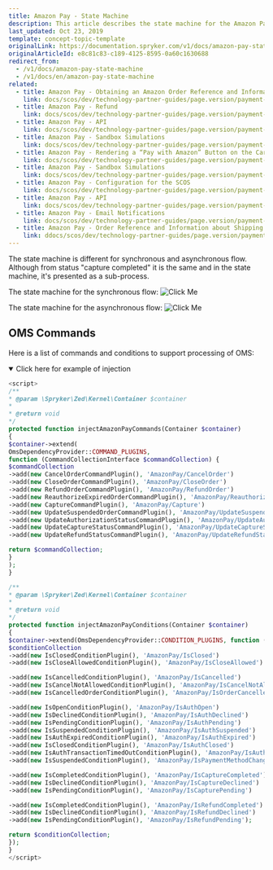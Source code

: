```yaml
---
title: Amazon Pay - State Machine
description: This article describes the state machine for the Amazon Pay module in Spryker Commerce OS.
last_updated: Oct 23, 2019
template: concept-topic-template
originalLink: https://documentation.spryker.com/v1/docs/amazon-pay-state-machine
originalArticleId: e8c81c83-c189-4125-8595-0a60c1630688
redirect_from:
  - /v1/docs/amazon-pay-state-machine
  - /v1/docs/en/amazon-pay-state-machine
related:
  - title: Amazon Pay - Obtaining an Amazon Order Reference and Information About Shipping Addresses
    link: docs/scos/dev/technology-partner-guides/page.version/payment-partners/amazon-pay/scos-integration/amazon-pay-obtaining-an-amazon-order-reference-and-information-about-shipping-addresses.html
  - title: Amazon Pay - Refund
    link: docs/scos/dev/technology-partner-guides/page.version/payment-partners/amazon-pay/legacy-demoshop-integration/amazon-pay-refund.html
  - title: Amazon Pay - API
    link: docs/scos/dev/technology-partner-guides/page.version/payment-partners/amazon-pay/scos-integration/amazon-pay-api.html
  - title: Amazon Pay - Sandbox Simulations
    link: docs/scos/dev/technology-partner-guides/page.version/payment-partners/amazon-pay/legacy-demoshop-integration/amazon-pay-sandbox-simulations.html
  - title: Amazon Pay - Rendering a “Pay with Amazon” Button on the Cart Page
    link: docs/scos/dev/technology-partner-guides/page.version/payment-partners/amazon-pay/legacy-demoshop-integration/amazon-pay-rendering-a-pay-with-amazon-button-on-the-cart-page.html
  - title: Amazon Pay - Sandbox Simulations
    link: docs/scos/dev/technology-partner-guides/page.version/payment-partners/amazon-pay/scos-integration/amazon-pay-sandbox-simulations.html
  - title: Amazon Pay - Configuration for the SCOS
    link: docs/scos/dev/technology-partner-guides/page.version/payment-partners/amazon-pay/scos-integration/amazon-pay-configuration-for-the-scos.html
  - title: Amazon Pay - API
    link: docs/scos/dev/technology-partner-guides/page.version/payment-partners/amazon-pay/legacy-demoshop-integration/amazon-pay-api.html
  - title: Amazon Pay - Email Notifications
    link: docs/scos/dev/technology-partner-guides/page.version/payment-partners/amazon-pay/legacy-demoshop-integration/amazon-pay-email-notifications.html
  - title: Amazon Pay - Order Reference and Information about Shipping Addresses
    link: ddocs/scos/dev/technology-partner-guides/page.version/payment-partners/amazon-pay/legacy-demoshop-integration/amazon-pay-order-reference-and-information-about-shipping-addresses.html
---
```


The state machine is different for synchronous and asynchronous flow. Although from status "capture completed" it is the same and in the state machine, it's presented as a sub-process.

The state machine for the synchronous flow:
![Click Me](https://spryker.s3.eu-central-1.amazonaws.com/docs/Technology+Partners/Payment+Partners/Amazon+Pay/sync.png) 

The state machine for the asynchronous flow:
![Click Me](https://spryker.s3.eu-central-1.amazonaws.com/docs/Technology+Partners/Payment+Partners/Amazon+Pay/async.png) 

## OMS Commands

Here is a list of commands and conditions to support processing of OMS:
<details open>
 <summary markdown='span'>Click here for example of injection</summary>

 ```php
 <script>
 /**
 * @param \Spryker\Zed\Kernel\Container $container
 *
 * @return void
 */
 protected function injectAmazonPayCommands(Container $container)
 {
 $container->extend(
 OmsDependencyProvider::COMMAND_PLUGINS,
 function (CommandCollectionInterface $commandCollection) {
 $commandCollection
 ->add(new CancelOrderCommandPlugin(), 'AmazonPay/CancelOrder')
 ->add(new CloseOrderCommandPlugin(), 'AmazonPay/CloseOrder')
 ->add(new RefundOrderCommandPlugin(), 'AmazonPay/RefundOrder')
 ->add(new ReauthorizeExpiredOrderCommandPlugin(), 'AmazonPay/ReauthorizeExpiredOrder')
 ->add(new CaptureCommandPlugin(), 'AmazonPay/Capture')
 ->add(new UpdateSuspendedOrderCommandPlugin(), 'AmazonPay/UpdateSuspendedOrder')
 ->add(new UpdateAuthorizationStatusCommandPlugin(), 'AmazonPay/UpdateAuthorizationStatus')
 ->add(new UpdateCaptureStatusCommandPlugin(), 'AmazonPay/UpdateCaptureStatus')
 ->add(new UpdateRefundStatusCommandPlugin(), 'AmazonPay/UpdateRefundStatus');

 return $commandCollection;
 }
 );
 }

 /**
 * @param \Spryker\Zed\Kernel\Container $container
 *
 * @return void
 */
 protected function injectAmazonPayConditions(Container $container)
 {
 $container->extend(OmsDependencyProvider::CONDITION_PLUGINS, function (ConditionCollectionInterface $conditionCollection) {
 $conditionCollection
 ->add(new IsClosedConditionPlugin(), 'AmazonPay/IsClosed')
 ->add(new IsCloseAllowedConditionPlugin(), 'AmazonPay/IsCloseAllowed')

 ->add(new IsCancelledConditionPlugin(), 'AmazonPay/IsCancelled')
 ->add(new IsCancelNotAllowedConditionPlugin(), 'AmazonPay/IsCancelNotAllowed')
 ->add(new IsCancelledOrderConditionPlugin(), 'AmazonPay/IsOrderCancelled')

 ->add(new IsOpenConditionPlugin(), 'AmazonPay/IsAuthOpen')
 ->add(new IsDeclinedConditionPlugin(), 'AmazonPay/IsAuthDeclined')
 ->add(new IsPendingConditionPlugin(), 'AmazonPay/IsAuthPending')
 ->add(new IsSuspendedConditionPlugin(), 'AmazonPay/IsAuthSuspended')
 ->add(new IsAuthExpiredConditionPlugin(), 'AmazonPay/IsAuthExpired')
 ->add(new IsClosedConditionPlugin(), 'AmazonPay/IsAuthClosed')
 ->add(new IsAuthTransactionTimedOutConditionPlugin(), 'AmazonPay/IsAuthTransactionTimedOut')
 ->add(new IsSuspendedConditionPlugin(), 'AmazonPay/IsPaymentMethodChanged')

 ->add(new IsCompletedConditionPlugin(), 'AmazonPay/IsCaptureCompleted')
 ->add(new IsDeclinedConditionPlugin(), 'AmazonPay/IsCaptureDeclined')
 ->add(new IsPendingConditionPlugin(), 'AmazonPay/IsCapturePending')

 ->add(new IsCompletedConditionPlugin(), 'AmazonPay/IsRefundCompleted')
 ->add(new IsDeclinedConditionPlugin(), 'AmazonPay/IsRefundDeclined')
 ->add(new IsPendingConditionPlugin(), 'AmazonPay/IsRefundPending');

 return $conditionCollection;
 });
 }
 </script>
 ```
<br>
</details>
